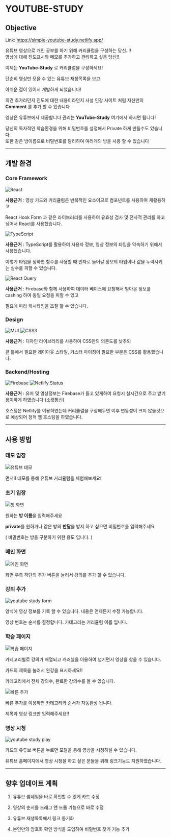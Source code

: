 # YOUTUBE-STUDY
## Objective
Link: https://simple-youtube-study.netlify.app/

유튜브 영상으로 개인 공부를 하기 위해 커리큘럼을 구성하는 당신..!!   
영상에 대해 진도표시와 메모를 추가하고 관리하고 싶은 당신!!
  
이제는 **YouTube-Study** 로 커리큘럼을 구성하세요! 
  
단순히 영상만 모을 수 있는 유튜브 재생목록을 보고

아쉬운 점이 있어서 개발하게 되었습니다!


의견 추가라던지 진도에 대한 내용이라던지 
사설 인강 사이트 처럼 자신만의 **Comment** 를 추가 할 수 있습니다

영상은 유튜브에서 제공합니다
관리는 **YouTube-Study** 여기에서 하시면 됩니다!
  
당신의 독자적인 학습환경을 위해 비밀번호를 설정해서 Private 하게 만들수도 있습니다.  
또한 같은 방이름으로 비밀번호를 달리하여 여러개의 방을 사용 할 수 있습니다
  
---
## 개발 환경
### Core Framework
![React](https://img.shields.io/badge/react-20232a.svg?style=for-the-badge&logo=react&logoColor=61DAFB)

**사용근거** : 영상 카드와 커리큘럼은 반복적인 요소이므로 컴포넌트를 사용하여 재활용하고 

React Hook Form 과 같은 라이브러리를 사용하여 유효성 검사 및 전사적 관리를 하고 싶어서 React를 사용했습니다.

![TypeScript](https://img.shields.io/badge/typescript-007ACC.svg?style=for-the-badge&logo=typescript&logoColor=white)

**사용근거** : TypeScript를 활용하여 사용자 정보, 영상 정보의 타입을 약속하기 위해서 사용했습니다.

이렇게 타입을 정하면 함수를 사용할 때 인자로 들어갈 정보의 타입이나 값을 누락시키는 실수를 피할 수 있습니다. 

![React Query](https://img.shields.io/badge/-React%20Query-FF4154?style=for-the-badge&logo=react%20query&logoColor=white)

**사용근거** : Firebase와 함께 사용하여 데이터 베이스에 요청해서 받아온 정보를 cashing 하여 동일 요청을 피할 수 있고

필요에 따라 캐시타임을 조절 할 수 있습니다. 

### Design
![MUI](https://img.shields.io/badge/MUI-0081CB.svg?style=for-the-badge&logo=mui&logoColor=white)
![CSS3](https://img.shields.io/badge/-CSS3-007ACC?style=for-the-badge&logo=css3)

**사용근거** : 디자인 라이브러리를 사용하여 CSS만의 의존도를 낮추되

큰 틀에서 필요한 레이아웃 스타일, 커스터 마이징이 필요한 부분은 CSS를 활용했습니다.

### Backend/Hosting
![Firebase](https://img.shields.io/badge/Firebase-039BE5?style=for-the-badge&logo=Firebase&logoColor=white)
![Netlify Status](https://api.netlify.com/api/v1/badges/f15f03f9-55d8-4adc-97d5-f6e085141610/deploy-status)

**사용근거** : 유저 및 영상정보는 Firebase가 들고 있게하여 요청시 실시간으로 주고 받기 용이하게 하였습니다 (소켓통신)

호스팅은 Netlify를 이용하였는데 커리큘럼을 구상해두면 이후 변동성이 크지 않을것으로 예상되어 정적 웹 호스팅을 하였습니다.

---
## 사용 방법

### 데모 입장

![유튜브 데모](https://user-images.githubusercontent.com/85422934/196579003-fb0426cf-1f28-4534-848d-45eefb4a4669.png)

먼저!! 데모를 통해 유튜브 커리큘럼을 체험해보세요!


### 초기 입장

![첫 화면](https://user-images.githubusercontent.com/85422934/195775710-05aed1d6-0363-4f1e-8d08-7677805ab589.png)

원하는 **방 이름**을 입력해주세요

**private**를 원하거나 같은 방의 **반달**을 방지 하고 싶으면 비밀번호를 입력해주세요

( 비밀번호는 방을 구분하기 위한 용도 입니다. )




### 메인 화면

![메인 화면](https://user-images.githubusercontent.com/85422934/195776904-a6b393c6-96fa-47f6-9fe0-50d114672143.png)

화면 우측 하단의 추가 버튼을 눌러서 강의를 추가 할 수 있습니다.




### 강의 추가

![youtube study form](https://user-images.githubusercontent.com/85422934/195777077-8799be2d-b361-4f53-a82a-9c3709945f44.png)

양식에 영상 정보를 기록 할 수 있습니다.
내용은 언제든지 수정 가능합니다.

영상 번호는 순서를 결정합니다.
카테고리는 커리큘럼 이름 입니다. 




### 학습 페이지

![학습 페이지](https://user-images.githubusercontent.com/85422934/200269029-9fe65600-a292-4737-9d81-eda832c04881.png)


카테고리별로 강의가 배열되고 캐러셀을 이용하여 넘기면서 영상을 찾을 수 있습니다.

카드의 제목을 눌러서 완강을 표시하세요!!

카테고리에서 전체 강의수, 완료한 강의수를 볼 수 있습니다.


![빠른 추가](https://user-images.githubusercontent.com/85422934/200270214-4a7328f9-c891-4fa9-ba94-b16989d66793.png)


빠른 추가를 이용하면 카테고리와 순서가 자동완성 됩니다. 

제목과 영상 링크만 입력해주세요!!



### 영상 시청

![youtube study play](https://user-images.githubusercontent.com/85422934/195777998-d8c34cce-205d-48e1-8d4d-df9056327f46.png)

카드의 유튜브 버튼을 누르면 모달을 통해 영상을 시청하실 수 있습니다.

유튜브 홈페이지에서 영상 시청을 하고 싶은 분들을 위해 링크기능도 지원하였습니다.


---
## 향후 업데이트 계획

1. 유튜브 썸네일을 바로 확인할 수 있게 카드 수정

2. 영상의 순서를 드래그 앤 드롭 기능으로 바로 수정

3. 유튜브 재생목록에서 링크 동기화

4. 본인만의 암호화 확인 방식을 도입하여 비밀번호 찾기 기능 추가







